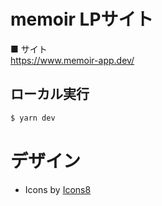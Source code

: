 # memoir LPサイト

■ サイト <br/>
https://www.memoir-app.dev/


## ローカル実行

```zsh
$ yarn dev
```

# デザイン
 - Icons by [Icons8](https://icons8.jp/)